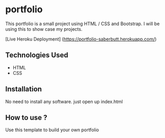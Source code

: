 # portfolio

This portfolio is a small project using HTML / CSS and Bootstrap. I will be using this to show case my projects.

[Live Heroku Deployment] (https://portfolio-saberbutt.herokuapp.com/)

## Technologies Used 

* HTML
* CSS

## Installation

No need to install any software. just open up index.html

## How to use ?

Use this template to build your own portfolio 
